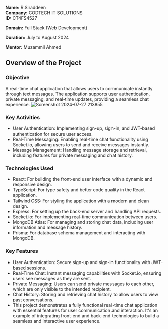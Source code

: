 **Name:** R.Siraddeen  
**Company:** CODTECH IT SOLUTIONS  
**ID:** CT4FS4527  

**Domain:** Full Stack (Web Development)

**Duration:** July to August 2024

**Mentor:** Muzammil Ahmed

  



## Overview of the Project
### Objective
A real-time chat application that allows users to communicate instantly through text messages. The application supports user authentication, private messaging, and real-time updates, providing a seamless chat experience.
![Screenshot 2024-07-27 213855](https://github.com/user-attachments/assets/7e5276cc-dd33-44cd-b415-80bdc6b5cdbb)

### Key Activities

- User Authentication: Implementing sign-up, sign-in, and JWT-based authentication for secure user access.
- Real-Time Messaging: Enabling real-time chat functionality using Socket.io, allowing users to send and receive messages instantly.
- Message Management: Handling message storage and retrieval, including features for private messaging and chat history.

### Technologies Used
-  React: For building the front-end user interface with a dynamic and responsive design.
- TypeScript: For type safety and better code quality in the React application.
-  Tailwind CSS: For styling the application with a modern and clean design.
-  Express: For setting up the back-end server and handling API requests.
-  Socket.io: For implementing real-time communication between users.
-  MongoDB Atlas: For managing and storing chat data, including user information and message history.
-  Prisma: For database schema management and interacting with MongoDB.

### Key Features

-  User Authentication: Secure sign-up and sign-in functionality with JWT-based sessions.
-  Real-Time Chat: Instant messaging capabilities with Socket.io, ensuring users see messages as they are sent.
-  Private Messaging: Users can send private messages to each other, which are only visible to the intended recipient.
-  Chat History: Storing and retrieving chat history to allow users to view past conversations.
-  This project demonstrates a fully functional real-time chat application with essential features for user communication and interaction. It's an example of integrating front-end and back-end technologies to build a seamless and interactive user experience.


